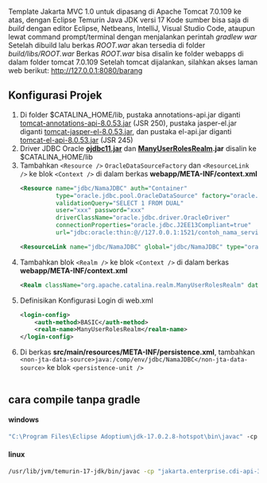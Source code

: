 Template Jakarta MVC 1.0 untuk dipasang di Apache Tomcat 7.0.109 ke atas, dengan Eclipse Temurin Java JDK versi 17
Kode sumber bisa saja di _build_ dengan editor Eclipse, Netbeans, IntelliJ, Visual Studio Code, ataupun lewat command prompt/terminal dengan menjalankan perintah _gradlew war_
Setelah dibuild lalu berkas _ROOT.war_ akan tersedia di folder _build/libs/ROOT.war_
Berkas _ROOT.war_ bisa disalin ke folder webapps di dalam folder tomcat 7.0.109
Setelah tomcat dijalankan, silahkan akses laman web berikut: http://127.0.0.1:8080/barang

## Konfigurasi Projek
1. Di folder $CATALINA_HOME/lib, pustaka annotations-api.jar diganti [tomcat-annotations-api-8.0.53.jar](https://repo1.maven.org/maven2/org/apache/tomcat/tomcat-annotations-api/8.0.53/tomcat-annotations-api-8.0.53.jar) (JSR 250), pustaka jasper-el.jar diganti [tomcat-jasper-el-8.0.53.jar](https://repo1.maven.org/maven2/org/apache/tomcat/tomcat-jasper-el/8.0.53/tomcat-jasper-el-8.0.53.jar), dan pustaka el-api.jar diganti [tomcat-el-api-8.0.53.jar](https://repo1.maven.org/maven2/org/apache/tomcat/tomcat-el-api/8.0.53/tomcat-el-api-8.0.53.jar) (JSR 245)
2. Driver JDBC Oracle **[ojdbc11.jar](https://mvnrepository.com/artifact/com.oracle.database.jdbc/ojdbc11/21.5.0.0)** dan **[ManyUserRolesRealm](https://github.com/dawud-tan/ManyUserRolesRealm).jar** disalin ke $CATALINA_HOME/lib
3. Tambahkan `<Resource />` `OracleDataSourceFactory` dan `<ResourceLink />` ke blok `<Context />` di dalam berkas **webapp/META-INF/context.xml**
    ```xml
    <Resource name="jdbc/NamaJDBC" auth="Container"
              type="oracle.jdbc.pool.OracleDataSource" factory="oracle.jdbc.pool.OracleDataSourceFactory"
			  validationQuery="SELECT 1 FROM DUAL"
			  user="xxx" password="xxx"
			  driverClassName="oracle.jdbc.driver.OracleDriver"
			  connectionProperties="oracle.jdbc.J2EE13Compliant=true"
			  url="jdbc:oracle:thin:@//127.0.0.1:1521/contoh_nama_service" />

    <ResourceLink name="jdbc/NamaJDBC" global="jdbc/NamaJDBC" type="oracle.jdbc.pool.OracleDataSource"/>
    ```
4. Tambahkan blok `<Realm />` ke blok `<Context />` di dalam berkas **webapp/META-INF/context.xml**
    ```xml
    <Realm className="org.apache.catalina.realm.ManyUserRolesRealm" dataSourceName="jdbc/NamaJDBC" localDataSource="true" ... />
    ```
5. Definisikan Konfigurasi Login di web.xml
    ```xml
    <login-config>
        <auth-method>BASIC</auth-method>
        <realm-name>ManyUserRolesRealm</realm-name>
    </login-config>
    ```
6. Di berkas **src/main/resources/META-INF/persistence.xml**, tambahkan `<non-jta-data-source>java:/comp/env/jdbc/NamaJDBC</non-jta-data-source>` ke blok `<persistence-unit />`
    ```

## cara compile tanpa gradle

#### windows
```bat
"C:\Program Files\Eclipse Adoptium\jdk-17.0.2.8-hotspot\bin\javac" -cp "jakarta.enterprise.cdi-api-3.0.0.jar;jakarta.inject-api-2.0.0.jar;jakarta.mvc-api-2.0.0.jar;jakarta.servlet-api-5.0.0.jar;jakarta.validation-api-3.0.0.jar;jakarta.ws.rs-api-3.0.0.jar" kemasanku/*.java
```

#### linux
```bash
/usr/lib/jvm/temurin-17-jdk/bin/javac -cp "jakarta.enterprise.cdi-api-3.0.0.jar:jakarta.inject-api-2.0.0.jar:jakarta.mvc-api-2.0.0.jar:jakarta.servlet-api-5.0.0.jar:jakarta.validation-api-3.0.0.jar:jakarta.ws.rs-api-3.0.0.jar" kemasanku/*.java
```
